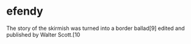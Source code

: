 # efendy
The story of the skirmish was turned into a border ballad[9] edited and published by Walter Scott.[10

